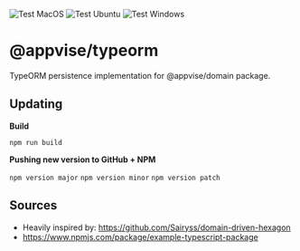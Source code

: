![Test MacOS](https://github.com/app-vise/typeorm/actions/workflows/test-macos.yml/badge.svg)
![Test Ubuntu](https://github.com/app-vise/typeorm/actions/workflows/test-ubuntu.yml/badge.svg)
![Test Windows](https://github.com/app-vise/typeorm/actions/workflows/test-windows.yml/badge.svg)


# @appvise/typeorm

TypeORM persistence implementation for @appvise/domain package.

## Updating

**Build**

`npm run build`

**Pushing new version to GitHub + NPM**

`npm version major`
`npm version minor`
`npm version patch`

## Sources
- Heavily inspired by: https://github.com/Sairyss/domain-driven-hexagon
- https://www.npmjs.com/package/example-typescript-package
